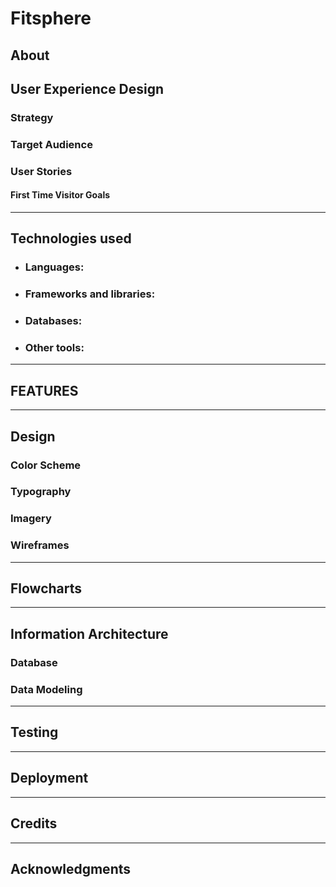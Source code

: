 
# Fitsphere



## About






## User Experience Design

### Strategy



### Target Audience


### User Stories

#### **First Time Visitor Goals**





---

## Technologies used

- ### Languages:
    


- ### Frameworks and libraries:



- ### Databases:



- ### Other tools:





---

## FEATURES





---

## Design



### Color Scheme


### Typography


### Imagery




### Wireframes




---

## Flowcharts



---

## Information Architecture

### Database


### Data Modeling



---
## Testing





---

## Deployment


---

## Credits



---

## Acknowledgments
